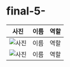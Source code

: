 # final-5-

| 사진 | 이름 | 역할 |
|:----:|:----:|:----:|
| ![사진]() | 이름 | 역할 |
| ![사진](링크_또는_이미지_경로) | 이름 | 역할 |
